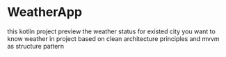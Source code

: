 # WeatherApp
this kotlin project preview the weather status for existed city you want to know weather in
project based on clean architecture principles and mvvm as structure pattern
